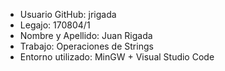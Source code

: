 * Usuario GitHub: jrigada
* Legajo: 170804/1
* Nombre y Apellido: Juan Rigada
* Trabajo: Operaciones de Strings
* Entorno utilizado: MinGW + Visual Studio Code






